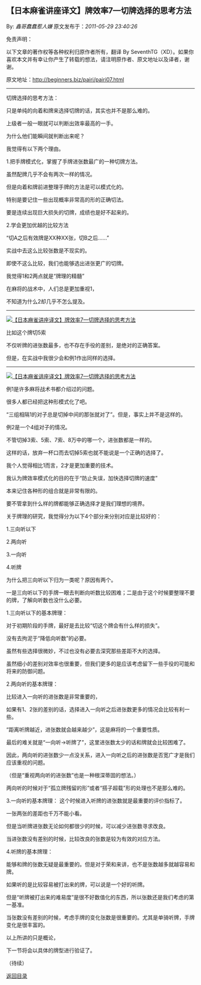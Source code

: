 ## 【日本麻雀讲座译文】牌效率7—切牌选择的思考方法

By: *鑫哥蠢蠢惹人嫌* 原文发布于：*2011-05-29 23:40:26*

免责声明：

以下文章的著作权等各种权利归原作者所有，翻译 By
SeventhTG（XD）。如果你喜欢本文并有幸让你产生了转载的想法，请注明原作者、原文地址以及译者，谢谢。

原文地址：http://beginners.biz/pairi/pairi07.html

------------------------------------------------------------------------------------

切牌选择的思考方法：

只是单纯的向着和牌来选择切牌的话，其实也并不是那么难的。

上级者一般一眼就可以判断出效率最高的一手。

为什么他们能瞬间就判断出来呢？

我觉得有以下两个理由。

1.把手牌模式化，掌握了手牌进张数最广的一种切牌方法。

虽然配牌几乎不会有两次一样的情况。

但是向着和牌前进整理手牌的方法是可以模式化的。

特别是要记住一些出现概率非常高的形的正确切法。

要是连续出现巨大损失的切牌，成绩也是好不起来的。

2.学会更加优越的比较方法

“切A之后有效牌是XX种XX张，切B之后……”

实战中去这么比较张数是不现实的。

即使不这么比较，我们也能够选出进张更广的切牌。

我觉得1和2两点就是“牌理的精髓”

在麻将的战术中，人们总是更加重视1，

不知道为什么2却几乎不怎么提及。

------------------------------------------------------------------------------------
[![【日本麻雀讲座译文】牌效率7&mdash;切牌选择的思考方法](http://s7.sinaimg.cn/middle/7f78b76fga46c3963e956&amp;690)](http://photo.blog.sina.com.cn/showpic.html#blogid=7f78b76f0100rvw1&url=http://s7.sinaimg.cn/orignal/7f78b76fga46c3963e956)

比如这个牌切5索

不仅听牌的进张数最多，也不存在手役的差别，是绝对的正确答案。

但是，在实战中我很少会和例1作出同样的选择。

------------------------------------------------------------------------------------
[![【日本麻雀讲座译文】牌效率7&mdash;切牌选择的思考方法](http://s5.sinaimg.cn/middle/7f78b76fga46c4a7881d4&amp;690)](http://photo.blog.sina.com.cn/showpic.html#blogid=7f78b76f0100rvw1&url=http://s5.sinaimg.cn/orignal/7f78b76fga46c4a7881d4)

例1是许多麻将战术书都介绍过的问题。

很多人都已经把这种形模式化了吧。

“三组相隔1的对子总是切掉中间的那张就对了”。但是，事实上并不是这样的。

例2是一个4组对子的情况。

不管切掉3索、5索、7索、8万中的哪一个，进张数都是一样的。

这样的话，放弃一杯口而去切掉5索也就不能说是一个正确的选择了。

我个人觉得相比1而言，2才是更加重要的技术。

我认为牌效率模式化的目的在于“防止失误，加快选择切牌的速度”

本来记住各种形的组合就是非常有限的。

要不管拿到什么样的牌都能够正确选择才是我们理想的境界。

关于牌理的研究，我觉得分为以下4个部分来分别对应是比较好的：

1.三向听以下

2.两向听

3.一向听

4.听牌

为什么把三向听以下归为一类呢？原因有两个。

一是三向听以下的手牌一眼去判断向听数比较困难；二是由于这个时候要整理不要的牌，了解向听数也没什么必要。

1.三向听以下的基本牌理：

对于初期阶段的手牌，最好是去比较“切这个牌会有什么样的损失”。

没有去拘泥于“降低向听数”的必要。

虽然有些选择很微妙，不过也没有必要去深究那些差距不大的选择。

虽然细小的差别对效率也很重要，但我们更多的是应该考虑留下一些手役的可能和将来的防御问题。

2.两向听的基本牌理：

比较进入一向听的进张数是非常重要的，

如果有1、2张的差别的话，选择进入一向听之后进张数更多的情况会比较有利一些。

“距离听牌越近，进张数就会越来越少”，这是麻将的一个重要性质。

最后的难关就是“一向听→听牌了”，这里进张数太少的话和牌就会比较困难了。

因此，两向听的进张数少一点没关系，进入一向听之后的进张数是否宽广才是我们应该重视的问题。

（但是“重视两向听的进张数”也是一种根深蒂固的想法。）

两向听的时候对于“孤立牌残留的形”或者“搭子超载”形的处理也不是那么难的。

3.一向听的基本牌理：
这个时候进入听牌的进张数就是最重要的评价指标了。

一张两张的差距也千万不能小看。

但是当听牌进张数无论如何都很少的时候，可以减少进张数寻求改良。

当进张数没有差别的时候，比较改良的张数是较为有效的对应方法。

4.听牌的基本牌理：

能够和牌的张数无疑是最重要的。但是对于荣和来讲，也不是张数越多就越容易和牌。

如果听的是比较容易被打出来的牌，可以说是一个好的听牌。

但是“听牌被打出来的难易度”是很不好数值化的东西，所以张数还是我们考虑的第一基准。

当张数没有差别的时候，考虑手牌的变化张数是很重要的。尤其是单骑听牌，手牌变化是很丰富的。

以上所讲的只是概论，

下一节将会以具体的牌型进行验证了。

（待续）

[返回目录](index.html)
